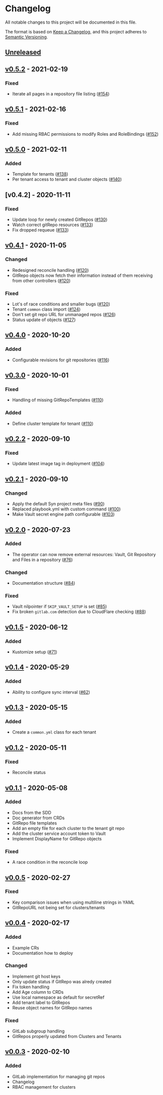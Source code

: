 # Changelog
All notable changes to this project will be documented in this file.

The format is based on [Keep a Changelog](https://keepachangelog.com/en/1.0.0/),
and this project adheres to [Semantic Versioning](https://semver.org/spec/v2.0.0.html).

## [Unreleased]

## [v0.5.2] - 2021-02-19
### Fixed
- Iterate all pages in a repository file listing ([#154])

## [v0.5.1] - 2021-02-16
### Fixed
- Add missing RBAC permissions to modify Roles and RoleBindings ([#152])

## [v0.5.0] - 2021-02-11
### Added
- Template for tenants ([#138])
- Per tenant access to tenant and cluster objects ([#140])

## [v0.4.2] - 2020-11-11
### Fixed
- Update loop for newly created GitRepos ([#130])
- Watch correct gitRepo resources ([#133])
- Fix dropped requeue ([#133])

## [v0.4.1] - 2020-11-05
### Changed
- Redesigned reconcile handling ([#120])
- GitRepo objects now fetch their information instead of them receiving from other controllers ([#120])
### Fixed
- Lot's of race conditions and smaller bugs ([#120])
- Tenant `common` class import ([#124])
- Don't set git repo URL for unmanaged repos ([#126])
- Status update of objects ([#127])

## [v0.4.0] - 2020-10-20
### Added
- Configurable revisions for git repositories ([#116])

## [v0.3.0] - 2020-10-01
### Fixed
- Handling of missing GitRepoTemplates ([#110])
### Added
- Define cluster template for tenant ([#110])

## [v0.2.2] - 2020-09-10
### Fixed
- Update latest image tag in deployment ([#104])

## [v0.2.1] - 2020-09-10
### Changed
- Apply the default Syn project meta files ([#90])
- Replaced playbook.yml with custom command ([#100])
- Make Vault secret engine path configurable ([#103])

## [v0.2.0] - 2020-07-23
### Added
- The operator can now remove external resources: Vault, Git Repository and Files in a repository ([#76])
### Changed
- Documentation structure ([#84])
### Fixed
- Vault nilpointer if `SKIP_VAULT_SETUP` is set ([#85])
- Fix broken `gitlab.com` detection due to CloudFlare checking ([#88])

## [v0.1.5] - 2020-06-12
### Added
- Kustomize setup ([#71])

## [v0.1.4] - 2020-05-29
### Added
- Ability to configure sync interval ([#62])

## [v0.1.3] - 2020-05-15
### Added
- Create a `common.yml` class for each tenant

## [v0.1.2] - 2020-05-11
### Fixed
- Reconcile status

## [v0.1.1] - 2020-05-08
### Added
- Docs from the SDD
- Doc generator from CRDs
- GitRepo file templates
- Add an empty file for each cluster to the tenant git repo
- Add the cluster service account token to Vault
- Implement DisplayName for GitRepo objects
### Fixed
- A race condition in the reconcile loop

## [v0.0.5] - 2020-02-27
### Fixed
- Key comparison issues when using multiline strings in YAML
- GitRepoURL not being set for clusters/tenants

## [v0.0.4] - 2020-02-17
### Added
- Example CRs
- Documentation how to deploy
### Changed
- Implement git host keys
- Only update status if GitRepo was alredy created
- Fix token handling
- Add Age column to CRDs
- Use local namespace as default for secretRef
- Add tenant label to GitRepos
- Reuse object names for GitRepo names
### Fixed
- GitLab subgroup handling
- GitRepos properly updated from Clusters and Tenants

## [v0.0.3] - 2020-02-10
### Added
- GitLab implementation for managing git repos
- Changelog
- RBAC management for clusters

[Unreleased]: https://github.com/projectsyn/lieutenant-operator/compare/v0.5.2...HEAD
[v0.0.3]: https://github.com/projectsyn/lieutenant-operator/releases/tag/v0.0.3
[v0.0.4]: https://github.com/projectsyn/lieutenant-operator/releases/tag/v0.0.4
[v0.0.5]: https://github.com/projectsyn/lieutenant-operator/releases/tag/v0.0.5
[v0.1.1]: https://github.com/projectsyn/lieutenant-operator/releases/tag/v0.1.1
[v0.1.2]: https://github.com/projectsyn/lieutenant-operator/releases/tag/v0.1.2
[v0.1.3]: https://github.com/projectsyn/lieutenant-operator/releases/tag/v0.1.3
[v0.1.4]: https://github.com/projectsyn/lieutenant-operator/releases/tag/v0.1.4
[v0.1.5]: https://github.com/projectsyn/lieutenant-operator/releases/tag/v0.1.5
[v0.2.0]: https://github.com/projectsyn/lieutenant-operator/releases/tag/v0.2.0
[v0.2.1]: https://github.com/projectsyn/lieutenant-operator/releases/tag/v0.2.1
[v0.2.2]: https://github.com/projectsyn/lieutenant-operator/releases/tag/v0.2.2
[v0.3.0]: https://github.com/projectsyn/lieutenant-operator/releases/tag/v0.3.0
[v0.4.0]: https://github.com/projectsyn/lieutenant-operator/releases/tag/v0.4.0
[v0.4.1]: https://github.com/projectsyn/lieutenant-operator/releases/tag/v0.4.1
[v0.5.0]: https://github.com/projectsyn/lieutenant-operator/releases/tag/v0.5.0
[v0.5.1]: https://github.com/projectsyn/lieutenant-operator/releases/tag/v0.5.1
[v0.5.2]: https://github.com/projectsyn/lieutenant-operator/releases/tag/v0.5.2

[#62]: https://github.com/projectsyn/lieutenant-operator/pull/62
[#71]: https://github.com/projectsyn/lieutenant-operator/pull/71
[#76]: https://github.com/projectsyn/lieutenant-operator/pull/76
[#84]: https://github.com/projectsyn/lieutenant-operator/pull/84
[#85]: https://github.com/projectsyn/lieutenant-operator/pull/85
[#88]: https://github.com/projectsyn/lieutenant-operator/pull/88
[#90]: https://github.com/projectsyn/lieutenant-operator/pull/90
[#100]: https://github.com/projectsyn/lieutenant-operator/pull/100
[#103]: https://github.com/projectsyn/lieutenant-operator/pull/103
[#104]: https://github.com/projectsyn/lieutenant-operator/pull/104
[#110]: https://github.com/projectsyn/lieutenant-operator/pull/110
[#116]: https://github.com/projectsyn/lieutenant-operator/pull/116
[#120]: https://github.com/projectsyn/lieutenant-operator/pull/120
[#124]: https://github.com/projectsyn/lieutenant-operator/pull/124
[#126]: https://github.com/projectsyn/lieutenant-operator/pull/126
[#127]: https://github.com/projectsyn/lieutenant-operator/pull/127
[#130]: https://github.com/projectsyn/lieutenant-operator/pull/130
[#133]: https://github.com/projectsyn/lieutenant-operator/pull/133
[#138]: https://github.com/projectsyn/lieutenant-operator/pull/138
[#140]: https://github.com/projectsyn/lieutenant-operator/pull/140
[#152]: https://github.com/projectsyn/lieutenant-operator/pull/152
[#154]: https://github.com/projectsyn/lieutenant-operator/pull/154
